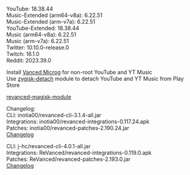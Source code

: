 YouTube: 18.38.44  
Music-Extended (arm64-v8a): 6.22.51  
Music-Extended (arm-v7a): 6.22.51  
YouTube-Extended: 18.38.44  
Music (arm64-v8a): 6.22.51  
Music (arm-v7a): 6.22.51  
Twitter: 10.10.0-release.0  
Twitch: 16.1.0  
Reddit: 2023.39.0  

Install [Vanced Microg](https://github.com/TeamVanced/VancedMicroG/releases) for non-root YouTube and YT Music  
Use [zygisk-detach](https://github.com/j-hc/zygisk-detach) module to detach YouTube and YT Music from Play Store  

[revanced-magisk-module](https://github.com/j-hc/revanced-magisk-module)  

Changelog:  
CLI: inotia00/revanced-cli-3.1.4-all.jar  
Integrations: inotia00/revanced-integrations-0.117.24.apk  
Patches: inotia00/revanced-patches-2.190.24.jar  
[Changelog](https://github.com/inotia00/revanced-patches/releases/tag/v2.190.24)

CLI: j-hc/revanced-cli-4.0.1-all.jar  
Integrations: ReVanced/revanced-integrations-0.119.0.apk  
Patches: ReVanced/revanced-patches-2.193.0.jar  
[Changelog](https://github.com/ReVanced/revanced-patches/releases/tag/v2.193.0)  
